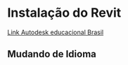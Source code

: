 # Instalação do Revit


[Link Autodesk educacional Brasil](https://www.autodesk.com.br/education/edu-software/overview?sorting=featured&filters=individual)

## Mudando de Idioma
